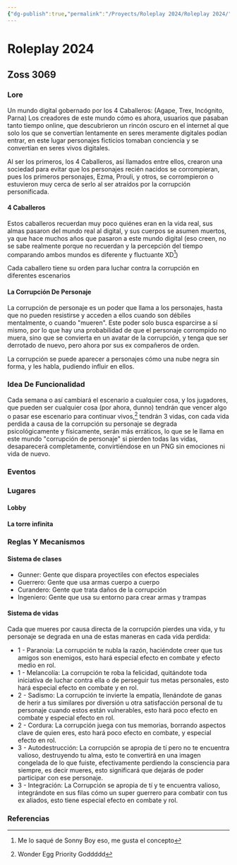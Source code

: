 ```yaml
---
{"dg-publish":true,"permalink":"/Proyects/Roleplay 2024/Roleplay 2024/","title":"Roleplay 2024","updated":"2024-03-11T13:24:05.291-05:00"}
---
```


# Roleplay 2024
## Zoss 3069

### Lore

Un mundo digital gobernado por los 4 Caballeros: (Agape, Trex, Incógnito, Parna) Los creadores de este mundo cómo es ahora, usuarios que pasaban tanto tiempo online, que descubrieron un rincón oscuro en el internet al que solo los que se convertían lentamente en seres meramente digitales podían entrar, en este lugar personajes ficticios tomaban conciencia y se convertían en seres vivos digitales.

Al ser los primeros, los 4 Caballeros, así llamados entre ellos, crearon una sociedad para evitar que los personajes recién nacidos se corrompieran, pues los primeros personajes, Ezma, Prouli, y otros, se corrompieron o estuvieron muy cerca de serlo al ser atraídos por la corrupción personificada.

#### 4 Caballeros

Estos caballeros recuerdan muy poco quiénes eran en la vida real, sus almas pasaron del mundo real al digital, y sus cuerpos se asumen muertos, ya que hace muchos años que pasaron a este mundo digital (eso creen, no se sabe realmente porque no recuerdan y la percepción del tiempo comparando ambos mundos es diferente y fluctuante XD[^1])

Cada caballero tiene su orden para luchar contra la corrupción en diferentes escenarios

#### La Corrupción De Personaje

La corrupción de personaje es un poder que llama a los personajes, hasta que no pueden resistirse y acceden a ellos cuando son débiles mentalmente, o cuando "mueren". Este poder solo busca esparcirse a sí mismo, por lo que hay una probabilidad de que el personaje corrompido no muera, sino que se convierta en un avatar de la corrupción, y tenga que ser derrotado de nuevo, pero ahora por sus ex compañeros de orden.

La corrupción se puede aparecer a personajes cómo una nube negra sin forma, y les habla, pudiendo influir en ellos.

### Idea De Funcionalidad

Cada semana o así cambiará el escenario a cualquier cosa, y los jugadores, que pueden ser cualquier cosa (por ahora, dunno) tendrán que vencer algo o pasar ese escenario para continuar vivos,[^2] tendrán 3 vidas, con cada vida perdida a causa de la corrupción su personaje se degrada psicológicamente y físicamente, serán más erráticos, lo que se le llama en este mundo "corrupción de personaje" si pierden todas las vidas, desaparecerá completamente, convirtiéndose en un PNG sin emociones ni vida de nuevo.

### Eventos
### Lugares
#### Lobby
#### La torre infinita 

### Reglas Y Mecanismos
#### Sistema de clases
- Gunner: Gente que dispara proyectiles con efectos especiales
- Guerrero: Gente que usa armas cuerpo a cuerpo
- Curandero: Gente que trata daños de la corrupción
- Ingeniero: Gente que usa su entorno para crear armas y trampas

#### Sistema de vidas
Cada que mueres por causa directa de la corrupción pierdes una vida, y tu personaje se degrada en una de estas maneras en cada vida perdida:

- 1 - Paranoia: La corrupción te nubla la razón, haciéndote creer que tus amigos son enemigos, esto hará especial efecto en combate y efecto medio en rol.
- 1 - Melancolía: La corrupción te roba la felicidad, quitándote toda iniciativa de luchar contra ella o de perseguir tus metas personales, esto hará especial efecto en combate y en rol.
- 2 - Sadismo: La corrupción te invierte la empatía, llenándote de ganas de herir a tus similares por diversión u otra satisfacción personal de tu personaje cuando estos están vulnerables, esto hará poco efecto en combate y especial efecto en rol.
- 2 - Cordura: La corrupción juega con tus memorias, borrando aspectos clave de quien eres, esto hará poco efecto en combate, y especial efecto en rol.
- 3 - Autodestrucción: La corrupción se apropia de tí pero no te encuentra valioso, destruyendo tu alma, esto te convertirá en una imagen congelada de lo que fuiste, efectivamente perdiendo la consciencia para siempre, es decir mueres, esto significará que dejarás de poder participar con ese personaje.
- 3 - Integración: La Corrupción se apropia de tí y te encuentra valioso, integrándote en sus filas cómo un super guerrero para combatir con tus ex aliados, esto tiene especial efecto en combate y rol.
### Referencias
[^1]: Me lo saqué de Sonny Boy eso, me gusta el concepto
[^2]: Wonder Egg Priority Goddddd
